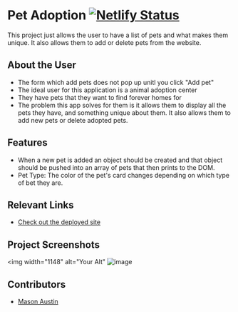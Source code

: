 # Pet Adoption  [![Netlify Status](https://api.netlify.com/api/v1/badges/ffe68816-9d2f-4c67-8f3f-2d7187fb13de/deploy-status)](https://app.netlify.com/sites/masons-pet-adoption/deploys)

This project just allows the user to have a list of pets and what makes them unique. It also allows them to add or delete pets from the website.

## About the User <!-- This is a scaled down user persona -->
- The form which add pets does not pop up unitl you click "Add pet"
- The ideal user for this application is a animal adoption center
- They have pets that they want to find forever homes for
- The problem this app solves for them is it allows them to display all the pets they have, and something unique about them. It also allows them to add new pets or delete adopted pets.

## Features <!-- List your app features using bullets! Do NOT use a paragraph. No one will read that! -->
- When a new pet is added an object should be created and that object should be pushed into an array of pets that then prints to the DOM.
- Pet Type: The color of the pet's card changes depending on which type of bet they are.

## Relevant Links <!-- Link to all the things that are required outside of the ones that have their own section -->
- [Check out the deployed site](https://masons-pet-adoption.netlify.app/)

## Project Screenshots <!-- These can be inside of your project. Look at the repos from class and see how the images are included in the readme -->
<img width="1148" alt="Your Alt" ![image](https://github.com/Mason-Austin/LAB-pet-adoption/assets/122314974/347cc3c9-28da-417a-b9fe-b801d40211c3)




## Contributors
- [Mason Austin](https://github.com/Mason-Austin)
